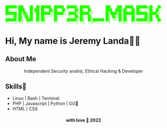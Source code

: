<img src="./Sn1pp3r_M4sK_transparente.png" alt="Sn1pp3r_M4sK" align="center">

# Hi, My name is Jeremy Landa👨‍💻
 
## About Me

<div align="center">Independent Security analist, Ethical Hacking & Developer<br></div>

## Skills💜

- Linux | Bash | Terminal
- PHP | Javascript | Python | GO💙
- HTML | CSS


<h4 align="center">with love 🤍 2022</h4>
